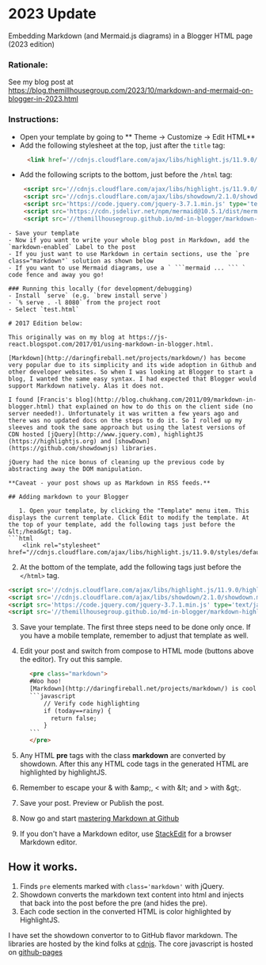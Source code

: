 # 2023 Update
Embedding Markdown (and Mermaid.js diagrams) in a Blogger HTML page (2023 edition)

### Rationale:
See my blog post at https://blog.themillhousegroup.com/2023/10/markdown-and-mermaid-on-blogger-in-2023.html

### Instructions:

- Open your template by going to ** Theme -> Customize -> Edit HTML**
- Add the following stylesheet at the top, just after the `title` tag:
  ```html
    <link href='//cdnjs.cloudflare.com/ajax/libs/highlight.js/11.9.0/styles/default.min.css' rel='stylesheet'/>
   ```
- Add the following scripts to the bottom, just before the `/html` tag:
  ```html
   <script src='//cdnjs.cloudflare.com/ajax/libs/highlight.js/11.9.0/highlight.min.js' type='text/javascript'/>
   <script src='//cdnjs.cloudflare.com/ajax/libs/showdown/2.1.0/showdown.min.js' type='text/javascript'/>
   <script src='https://code.jquery.com/jquery-3.7.1.min.js' type='text/javascript'/>
   <script src='https://cdn.jsdelivr.net/npm/mermaid@10.5.1/dist/mermaid.min.js' type='text/javascript'/>
   <script src='//themillhousegroup.github.io/md-in-blogger/markdown-highlight-in-blogger.js' type='text/javascript'/>
```
- Save your template
- Now if you want to write your whole blog post in Markdown, add the `markdown-enabled` Label to the post
- If you just want to use Markdown in certain sections, use the `pre class="markdown"` solution as shown below
- If you want to use Mermaid diagrams, use a ` ```mermaid ... ``` ` code fence and away you go!

### Running this locally (for development/debugging)
- Install `serve` (e.g. `brew install serve`)
- `% serve . -l 8080` from the project root
- Select `test.html`

# 2017 Edition below:

This originally was on my blog at https://js-react.blogspot.com/2017/01/using-markdown-in-blogger.html.

[Markdown](http://daringfireball.net/projects/markdown/) has become very popular due to its simplicity and its wide adoption in Github and other developer websites. So when I was looking at Blogger to start a blog, I wanted the same easy syntax. I had expected that Blogger would support Markdown natively. Alas it does not. 

I found [Francis's blog](http://blog.chukhang.com/2011/09/markdown-in-blogger.html) that explained on how to do this on the client side (no server needed!). Unfortunately it was written a few years ago and there was no updated docs on the steps to do it. So I rolled up my sleeves and took the same approach but using the latest versions of CDN hosted [jQuery](http://www.jquery.com), highlightJS (https://highlightjs.org) and [showDown](https://github.com/showdownjs) libraries. 

jQuery had the nice bonus of cleaning up the previous code by abstracting away the DOM manipulation.

**Caveat - your post shows up as Markdown in RSS feeds.**

## Adding markdown to your Blogger

   1. Open your template, by clicking the "Template" menu item. This displays the current template. Click Edit to modify the template. At the top of your template, add the following tags just before the &lt;/head&gt; tag.
```html
    <link rel="stylesheet" href="//cdnjs.cloudflare.com/ajax/libs/highlight.js/11.9.0/styles/default.min.css"/>
```

   2. At the bottom of the template, add the following tags just before the `</html>` tag.
```html
<script src='//cdnjs.cloudflare.com/ajax/libs/highlight.js/11.9.0/highlight.min.js' type='text/javascript'></script>
<script src='//cdnjs.cloudflare.com/ajax/libs/showdown/2.1.0/showdown.min.js' type='text/javascript'></script>
<script src='https://code.jquery.com/jquery-3.7.1.min.js' type='text/javascript'></script>
<script src='//themillhousegroup.github.io/md-in-blogger/markdown-highlight-in-blogger.js' type='text/javascript'></script>
```

   3. Save your template. The first three steps need to be done only once. If you have a mobile template, remember to adjust that template as well.

   4. Edit your post and switch from compose to HTML mode (buttons above the editor). Try out this sample.
```html
      <pre class="markdown">
      #Woo hoo!
      [Markdown](http://daringfireball.net/projects/markdown/) is cool!
      ```javascript
          // Verify code highlighting
          if (today==rainy) {
            return false;
          }
      ```
      </pre>
```
   5. Any HTML **pre** tags with the class **markdown** are converted by showdown. After this any HTML code tags in the generated HTML are highlighted by highlightJS. 

   6. Remember to escape your &amp; with &amp;amp;, < with &amp;lt; and > with &amp;gt;.

   6. Save your post. Preview or Publish the post.
   7. Now go and start [mastering Markdown at Github](https://guides.github.com/features/mastering-markdown/)
   8. If you don't have a Markdown editor, use [StackEdit](https://stackedit.io/editor) for a browser Markdown editor.
## How it works.

   1. Finds `pre` elements marked with `class='markdown'` with jQuery.  
   2. Showdown converts the markdown text content into html and injects
      that back into the post before the pre (and hides the pre).
   3. Each code section in the converted HTML is color highlighted by HighlightJS.


I have set the showdown convertor to to GitHub flavor markdown. 
The libraries are hosted by the kind folks at [cdnjs](http://cdnjs.com). The core javascript is hosted on [github-pages](https://themillhousegroup.github.io/md-in-blogger/)  
